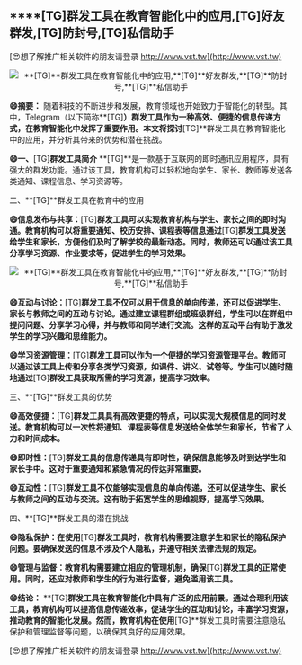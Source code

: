## ****[TG]**群发工具在教育智能化中的应用,**[TG]**好友群发,**[TG]**防封号,**[TG]**私信助手**

[😍想了解推广相关软件的朋友请登录 http://www.vst.tw](http://www.vst.tw)

 <center><img src="https://vst.tw/MP4/tuiguang/png/2.png" alt="**[TG]**群发工具在教育智能化中的应用,**[TG]**好友群发,**[TG]**防封号,**[TG]**私信助手"></center>

**😄摘要：**
随着科技的不断进步和发展，教育领域也开始致力于智能化的转型。其中，Telegram（以下简称**[TG]**）群发工具作为一种高效、便捷的信息传递方式，在教育智能化中发挥了重要作用。本文将探讨**[TG]**群发工具在教育智能化中的应用，并分析其带来的优势和潜在挑战。

**😄一、**[TG]**群发工具简介**
**[TG]**是一款基于互联网的即时通讯应用程序，具有强大的群发功能。通过该工具，教育机构可以轻松地向学生、家长、教师等发送各类通知、课程信息、学习资源等。

二、**[TG]**群发工具在教育中的应用

**😄信息发布与共享：**[TG]**群发工具可以实现教育机构与学生、家长之间的即时沟通。教育机构可以将重要通知、校历安排、课程表等信息通过**[TG]**群发工具发送给学生和家长，方便他们及时了解学校的最新动态。同时，教师还可以通过该工具分享学习资源、作业要求等，促进学生的学习效果。**

 <center><img src="https://vst.tw/MP4/tuiguang/png/6.png" alt="**[TG]**群发工具在教育智能化中的应用,**[TG]**好友群发,**[TG]**防封号,**[TG]**私信助手"></center>

**😄互动与讨论：**[TG]**群发工具不仅可以用于信息的单向传递，还可以促进学生、家长与教师之间的互动与讨论。通过建立课程群组或班级群组，学生可以在群组中提问问题、分享学习心得，并与教师和同学进行交流。这样的互动平台有助于激发学生的学习兴趣和思维能力。**

**😄学习资源管理：**[TG]**群发工具可以作为一个便捷的学习资源管理平台。教师可以通过该工具上传和分享各类学习资源，如课件、讲义、试卷等。学生可以随时随地通过**[TG]**群发工具获取所需的学习资源，提高学习效率。**

三、**[TG]**群发工具的优势

**😄高效便捷：**[TG]**群发工具具有高效便捷的特点，可以实现大规模信息的同时发送。教育机构可以一次性将通知、课程表等信息发送给全体学生和家长，节省了人力和时间成本。**

**😄即时性：**[TG]**群发工具的信息传递具有即时性，确保信息能够及时到达学生和家长手中。这对于重要通知和紧急情况的传达非常重要。**

**😄互动性：**[TG]**群发工具不仅能够实现信息的单向传递，还可以促进学生、家长与教师之间的互动与交流。这有助于拓宽学生的思维视野，提高学习效果。**

四、**[TG]**群发工具的潜在挑战

**😄隐私保护：在使用**[TG]**群发工具时，教育机构需要注意学生和家长的隐私保护问题。要确保发送的信息不涉及个人隐私，并遵守相关法律法规的规定。**

**😄管理与监督：教育机构需要建立相应的管理机制，确保**[TG]**群发工具的正常使用。同时，还应对教师和学生的行为进行监督，避免滥用该工具。**

**😄结论：**
**[TG]**群发工具在教育智能化中具有广泛的应用前景。通过合理利用该工具，教育机构可以提高信息传递效率，促进学生的互动和讨论，丰富学习资源，推动教育的智能化发展。然而，教育机构在使用**[TG]**群发工具时需要注意隐私保护和管理监督等问题，以确保其良好的应用效果。

[😍想了解推广相关软件的朋友请登录 http://www.vst.tw](http://www.vst.tw)



